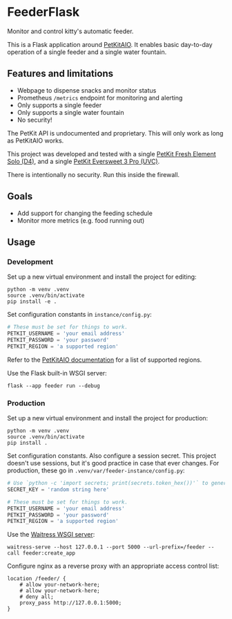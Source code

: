 # FeederFlask

Monitor and control kitty's automatic feeder.

This is a Flask application around [PetKitAIO](https://github.com/RobertD502/petkitaio).  It enables basic day-to-day operation of a single feeder and a single water fountain.

## Features and limitations

- Webpage to dispense snacks and monitor status
- Prometheus `/metrics` endpoint for monitoring and alerting
- Only supports a single feeder
- Only supports a single water fountain
- No security!

The PetKit API is undocumented and proprietary.  This will only work as long as PetKitAIO works.

This project was developed and tested with a single [PetKit Fresh Element Solo (D4)](https://petkit.com/products/fresh-element-solo), and a single [PetKit Eversweet 3 Pro (UVC)](https://petkit.com/products/eversweet-3-pro-wireless-pump-uvc).

There is intentionally no security.  Run this inside the firewall.

## Goals

- Add support for changing the feeding schedule
- Monitor more metrics (e.g. food running out)

## Usage

### Development

Set up a new virtual environment and install the project for editing:

```shell
python -m venv .venv
source .venv/bin/activate
pip install -e .
```

Set configuration constants in `instance/config.py`:

```python
# These must be set for things to work.
PETKIT_USERNAME = 'your email address'
PETKIT_PASSWORD = 'your password'
PETKIT_REGION = 'a supported region'
```

Refer to the [PetKitAIO documentation](https://github.com/RobertD502/petkitaio)
for a list of supported regions.

Use the Flask built-in WSGI server:

```shell
flask --app feeder run --debug
```

### Production

Set up a new virtual environment and install the project for production:

```shell
python -m venv .venv
source .venv/bin/activate
pip install .
```

Set configuration constants.  Also configure a session secret.  This project
doesn't use sessions, but it's good practice in case that ever changes.  For
production, these go in `.venv/var/feeder-instance/config.py`:

```python
# Use `python -c 'import secrets; print(secrets.token_hex())'` to generate.
SECRET_KEY = 'random string here'

# These must be set for things to work.
PETKIT_USERNAME = 'your email address'
PETKIT_PASSWORD = 'your password'
PETKIT_REGION = 'a supported region'
```

Use the [Waitress WSGI server](https://github.com/Pylons/waitress):

```shell
waitress-serve --host 127.0.0.1 --port 5000 --url-prefix=/feeder --call feeder:create_app
```

Configure nginx as a reverse proxy with an appropriate access control list:

```nginx
location /feeder/ {
    # allow your-network-here;
    # allow your-network-here;
    # deny all;
    proxy_pass http://127.0.0.1:5000;
}
```
